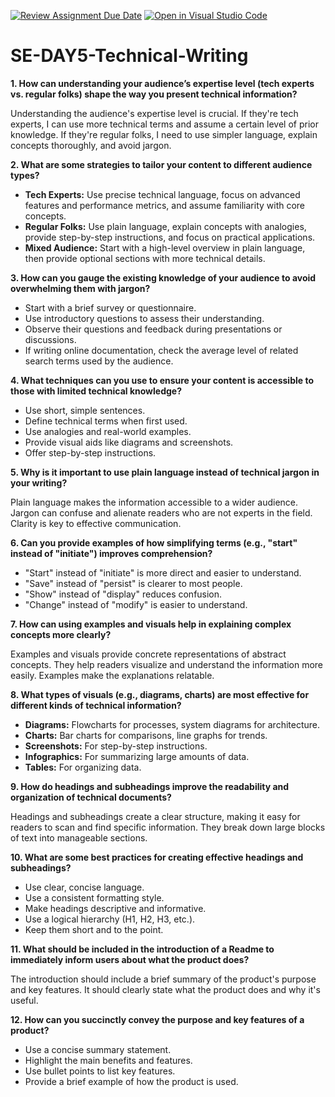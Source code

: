 [![Review Assignment Due Date](https://classroom.github.com/assets/deadline-readme-button-22041afd0340ce965d47ae6ef1cefeee28c7c493a6346c4f15d667ab976d596c.svg)](https://classroom.github.com/a/zsAR-pyY)
[![Open in Visual Studio Code](https://classroom.github.com/assets/open-in-vscode-2e0aaae1b6195c2367325f4f02e2d04e9abb55f0b24a779b69b11b9e10269abc.svg)](https://classroom.github.com/online_ide?assignment_repo_id=18741654&assignment_repo_type=AssignmentRepo)
# SE-DAY5-Technical-Writing
**1. How can understanding your audience’s expertise level (tech experts vs. regular folks) shape the way you present technical information?**

Understanding the audience's expertise level is crucial. If they're tech experts, I can use more technical terms and assume a certain level of prior knowledge. If they're regular folks, I need to use simpler language, explain concepts thoroughly, and avoid jargon.

**2. What are some strategies to tailor your content to different audience types?**

* **Tech Experts:** Use precise technical language, focus on advanced features and performance metrics, and assume familiarity with core concepts.
* **Regular Folks:** Use plain language, explain concepts with analogies, provide step-by-step instructions, and focus on practical applications.
* **Mixed Audience:** Start with a high-level overview in plain language, then provide optional sections with more technical details.

**3. How can you gauge the existing knowledge of your audience to avoid overwhelming them with jargon?**

* Start with a brief survey or questionnaire.
* Use introductory questions to assess their understanding.
* Observe their questions and feedback during presentations or discussions.
* If writing online documentation, check the average level of related search terms used by the audience.

**4. What techniques can you use to ensure your content is accessible to those with limited technical knowledge?**

* Use short, simple sentences.
* Define technical terms when first used.
* Use analogies and real-world examples.
* Provide visual aids like diagrams and screenshots.
* Offer step-by-step instructions.

**5. Why is it important to use plain language instead of technical jargon in your writing?**

Plain language makes the information accessible to a wider audience. Jargon can confuse and alienate readers who are not experts in the field. Clarity is key to effective communication.

**6. Can you provide examples of how simplifying terms (e.g., "start" instead of "initiate") improves comprehension?**

* "Start" instead of "initiate" is more direct and easier to understand.
* "Save" instead of "persist" is clearer to most people.
* "Show" instead of "display" reduces confusion.
* "Change" instead of "modify" is easier to understand.

**7. How can using examples and visuals help in explaining complex concepts more clearly?**

Examples and visuals provide concrete representations of abstract concepts. They help readers visualize and understand the information more easily. Examples make the explanations relatable.

**8. What types of visuals (e.g., diagrams, charts) are most effective for different kinds of technical information?**

* **Diagrams:** Flowcharts for processes, system diagrams for architecture.
* **Charts:** Bar charts for comparisons, line graphs for trends.
* **Screenshots:** For step-by-step instructions.
* **Infographics:** For summarizing large amounts of data.
* **Tables:** For organizing data.

**9. How do headings and subheadings improve the readability and organization of technical documents?**

Headings and subheadings create a clear structure, making it easy for readers to scan and find specific information. They break down large blocks of text into manageable sections.

**10. What are some best practices for creating effective headings and subheadings?**

* Use clear, concise language.
* Use a consistent formatting style.
* Make headings descriptive and informative.
* Use a logical hierarchy (H1, H2, H3, etc.).
* Keep them short and to the point.

**11. What should be included in the introduction of a Readme to immediately inform users about what the product does?**

The introduction should include a brief summary of the product's purpose and key features. It should clearly state what the product does and why it's useful.

**12. How can you succinctly convey the purpose and key features of a product?**

* Use a concise summary statement.
* Highlight the main benefits and features.
* Use bullet points to list key features.
* Provide a brief example of how the product is used.
